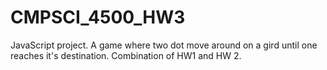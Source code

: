 # CMPSCI_4500_HW3
JavaScript project. A game where two dot move around on a gird until one reaches it's destination. Combination of HW1 and HW 2.
